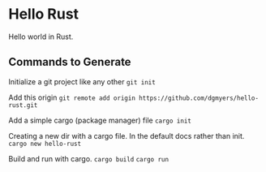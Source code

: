 # Hello Rust

Hello world in Rust.

## Commands to Generate

Initialize a git project like any other
`git init`

Add this origin
`git remote add origin https://github.com/dgmyers/hello-rust.git`

Add a simple cargo (package manager) file
`cargo init`

Creating a new dir with a cargo file.  In the default docs rather than init.
`cargo new hello-rust`

Build and run with cargo.
`cargo build`
`cargo run`
